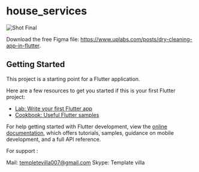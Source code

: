 # house_services
![Shot Final](https://github.com/templatevilla/flutterhousekeepingserviceapp/assets/76429360/0c688f3b-cdec-4155-85bc-a7c91725035a)

Download the free Figma file: https://www.uplabs.com/posts/dry-cleaning-app-in-flutter.


## Getting Started

This project is a starting point for a Flutter application.

Here are a few resources to get you started if this is your first Flutter project:

- [Lab: Write your first Flutter app](https://docs.flutter.dev/get-started/codelab)
- [Cookbook: Useful Flutter samples](https://docs.flutter.dev/cookbook)

For help getting started with Flutter development, view the
[online documentation](https://docs.flutter.dev/), which offers tutorials,
samples, guidance on mobile development, and a full API reference.


For support : 

Mail: templetevilla007@gmail.com
Skype: Template villa
